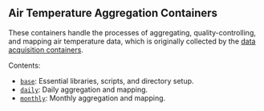 ## Air Temperature Aggregation Containers

These containers handle the processes of aggregating, quality-controlling, and mapping air temperature data, which is originally collected by the [data acquisition containers](containers/shared/acquisition).

Contents:
* [`base`](containers/airtemp/aggregation/base): Essential libraries, scripts, and directory setup.
* [`daily`](containers/airtemp/aggregation/daily): Daily aggregation and mapping.
* [`monthly`](containers/airtemp/aggregation/monthly): Monthly aggregation and mapping.